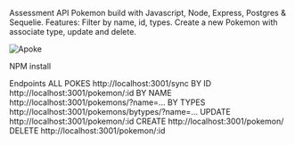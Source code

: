 Assessment API Pokemon build with Javascript, Node, Express, Postgres & Sequelie.
Features: Filter by name, id, types. Create a new Pokemon with associate type, update
and delete.



![Apoke](https://user-images.githubusercontent.com/68755402/173983940-dc625612-1278-485b-a652-60dc0358891d.jpg)

NPM install

Endpoints
ALL POKES
http://localhost:3001/sync 
BY ID
http://localhost:3001/pokemon/:id 
BY NAME
http://localhost:3001/pokemons/?name=...
BY TYPES
http://localhost:3001/pokemons/bytypes/?name=... 
UPDATE
http://localhost:3001/pokemon/:id 
CREATE
http://localhost:3001/pokemon/ 
DELETE
http://localhost:3001/pokemon/:id



